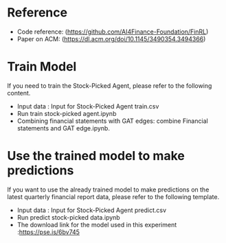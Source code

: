 


# Reference

- Code reference: (https://github.com/AI4Finance-Foundation/FinRL)
- Paper on ACM: (https://dl.acm.org/doi/10.1145/3490354.3494366)



# Train Model

If you need to train the Stock-Picked Agent, please refer to the following content.

- Input data : Input for Stock-Picked Agent train.csv
- Run train stock-picked agent.ipynb
- Combining financial statements with GAT edges: combine Financial statements and GAT edge.ipynb.


# Use the trained model to make predictions

If you want to use the already trained model to make predictions on the latest quarterly financial report data, please refer to the following template.

- Input data : Input for Stock-Picked Agent predict.csv
- Run predict stock-picked data.ipynb
- The download link for the model used in this experiment :https://pse.is/6bv745
